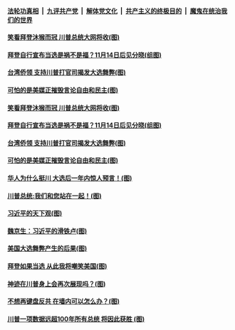 ####  [法轮功真相](../../../../basic/blob/master/README.md?t=11111502) &nbsp;|&nbsp; [九评共产党](../../../../9ping.md/blob/master/README.md?t=11111502) &nbsp;|&nbsp; [解体党文化](../../../../jtdwh.md/blob/master/README.md?t=11111502)  &nbsp;|&nbsp; [共产主义的终极目的](../../../../gczydzjmd.md/blob/master/README.md?t=11111502) &nbsp;|&nbsp; [魔鬼在统治我们的世界](../../../../mgztzwmdsj.md/blob/master/README.md?t=11111502) 

#### [笑看拜登沐猴而冠 川普总统大网将收(图)](../pages/p4/952147.md?t=11111502) 

#### [拜登自行宣布当选是祸不是福？11月14日后见分晓(组图)](../pages/p4/952120.md?t=11111502) 

#### [台湾侨领 支持川普打官司揭发大选舞弊(图)](../pages/p4/952156.md?t=11111502) 

#### [可怕的是美媒正摧毁言论自由和民主(图)](../pages/p4/952153.md?t=11111502) 



#### [笑看拜登沐猴而冠 川普总统大网将收(图)](../pages/p4/952147.md?t=11111502) 

#### [拜登自行宣布当选是祸不是福？11月14日后见分晓(组图)](../pages/p4/952120.md?t=11111502) 


#### [台湾侨领 支持川普打官司揭发大选舞弊(图)](../pages/p4/952156.md?t=11111502) 

#### [可怕的是美媒正摧毁言论自由和民主(图)](../pages/p4/952153.md?t=11111502) 

#### [华人为什么挺川 大选后一年内惊人预言！(图)](../pages/p4/952149.md?t=11111502) 

#### [川普总统:我们和您站在一起！(图)](../pages/p4/952139.md?t=11111502) 





#### [习近平的天下观(图)](../pages/p4/951999.md?t=11111502) 

#### [魏京生：习近平的滑铁卢(图)](../pages/p4/952005.md?t=11111502) 

#### [美国大选舞弊产生的后果(图)](../pages/p4/952004.md?t=11111502) 

#### [拜登如果当选 从此我将嘲笑美国(图)](../pages/p4/952003.md?t=11111502) 

#### [神迹在川普身上会再次展现吗？(图)](../pages/p4/951995.md?t=11111502) 

#### [不想再键盘反共 在墙内可以怎么办？(图)](../pages/p4/951898.md?t=11111502) 

#### [川普一项数据远超100年所有总统 将因此获胜 (图)](../pages/p4/951954.md?t=11111502) 



